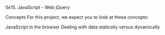 0x15. JavaScript - Web jQuery

Concepts
For this project, we expect you to look at these concepts:

JavaScript in the browser
Dealing with data statically versus dynamically

